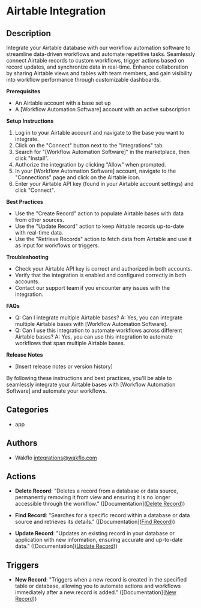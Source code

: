 # Airtable Integration

## Description

Integrate your Airtable database with our workflow automation software to streamline data-driven workflows and automate repetitive tasks. Seamlessly connect Airtable records to custom workflows, trigger actions based on record updates, and synchronize data in real-time. Enhance collaboration by sharing Airtable views and tables with team members, and gain visibility into workflow performance through customizable dashboards.

**Prerequisites**

* An Airtable account with a base set up
* A [Workflow Automation Software] account with an active subscription

**Setup Instructions**

1. Log in to your Airtable account and navigate to the base you want to integrate.
2. Click on the "Connect" button next to the "Integrations" tab.
3. Search for "[Workflow Automation Software]" in the marketplace, then click "Install".
4. Authorize the integration by clicking "Allow" when prompted.
5. In your [Workflow Automation Software] account, navigate to the "Connections" page and click on the Airtable icon.
6. Enter your Airtable API key (found in your Airtable account settings) and click "Connect".

**Best Practices**

* Use the "Create Record" action to populate Airtable bases with data from other sources.
* Use the "Update Record" action to keep Airtable records up-to-date with real-time data.
* Use the "Retrieve Records" action to fetch data from Airtable and use it as input for workflows or triggers.

**Troubleshooting**

* Check your Airtable API key is correct and authorized in both accounts.
* Verify that the integration is enabled and configured correctly in both accounts.
* Contact our support team if you encounter any issues with the integration.

**FAQs**

* Q: Can I integrate multiple Airtable bases?
A: Yes, you can integrate multiple Airtable bases with [Workflow Automation Software].
* Q: Can I use this integration to automate workflows across different Airtable bases?
A: Yes, you can use this integration to automate workflows that span multiple Airtable bases.

**Release Notes**

* [Insert release notes or version history]

By following these instructions and best practices, you'll be able to seamlessly integrate your Airtable bases with [Workflow Automation Software] and automate your workflows.

## Categories

- app


## Authors

- Wakflo <integrations@wakflo.com>

## Actions

- **Delete Record**: "Deletes a record from a database or data source, permanently removing it from view and ensuring it is no longer accessible through the workflow." ([Documentation]([Delete Record](actions/delete_record.md)))

- **Find Record**: "Searches for a specific record within a database or data source and retrieves its details." ([Documentation]([Find Record](actions/find_record.md)))

- **Update Record**: "Updates an existing record in your database or application with new information, ensuring accurate and up-to-date data." ([Documentation]([Update Record](actions/update_record.md)))

## Triggers

- **New Record**: "Triggers when a new record is created in the specified table or database, allowing you to automate actions and workflows immediately after a new record is added." ([Documentation]([New Record](triggers/new_record.md)))

